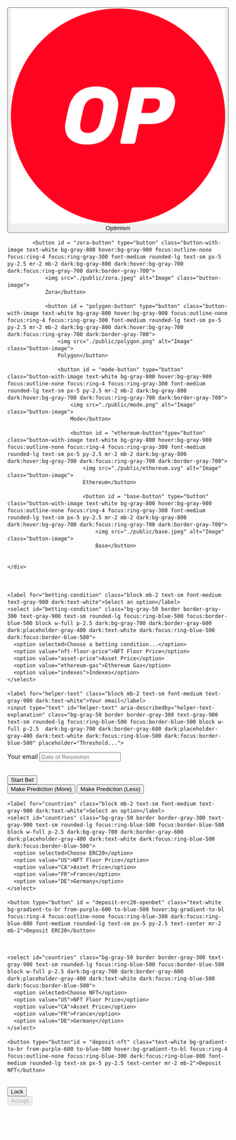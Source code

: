    <div class="button-container">
        <button id = "optimism-button" type="button" class="button-with-image text-white bg-gray-800 hover:bg-gray-900 focus:outline-none focus:ring-4 focus:ring-gray-300 font-medium rounded-lg text-sm px-5 py-2.5 mr-2 mb-2 dark:bg-gray-800 dark:hover:bg-gray-700 dark:focus:ring-gray-700 dark:border-gray-700">
            <img src="./public/optimism.png" alt="Image" class="button-image">
            Optimism</button>
    
            <button id = "zora-button" type="button" class="button-with-image text-white bg-gray-800 hover:bg-gray-900 focus:outline-none focus:ring-4 focus:ring-gray-300 font-medium rounded-lg text-sm px-5 py-2.5 mr-2 mb-2 dark:bg-gray-800 dark:hover:bg-gray-700 dark:focus:ring-gray-700 dark:border-gray-700">
                <img src="./public/zora.jpeg" alt="Image" class="button-image">
                Zora</button>

                <button id = "polygon-button" type="button" class="button-with-image text-white bg-gray-800 hover:bg-gray-900 focus:outline-none focus:ring-4 focus:ring-gray-300 font-medium rounded-lg text-sm px-5 py-2.5 mr-2 mb-2 dark:bg-gray-800 dark:hover:bg-gray-700 dark:focus:ring-gray-700 dark:border-gray-700">
                    <img src="./public/polygon.png" alt="Image" class="button-image">
                    Polygon</button>

                    <button id = "mode-button" type="button" class="button-with-image text-white bg-gray-800 hover:bg-gray-900 focus:outline-none focus:ring-4 focus:ring-gray-300 font-medium rounded-lg text-sm px-5 py-2.5 mr-2 mb-2 dark:bg-gray-800 dark:hover:bg-gray-700 dark:focus:ring-gray-700 dark:border-gray-700">
                        <img src="./public/mode.png" alt="Image" class="button-image">
                        Mode</button>

                        <button id = "ethereum-button"type="button" class="button-with-image text-white bg-gray-800 hover:bg-gray-900 focus:outline-none focus:ring-4 focus:ring-gray-300 font-medium rounded-lg text-sm px-5 py-2.5 mr-2 mb-2 dark:bg-gray-800 dark:hover:bg-gray-700 dark:focus:ring-gray-700 dark:border-gray-700">
                            <img src="./public/ethereum.svg" alt="Image" class="button-image">
                            Ethereum</button>

                            <button id = "base-button" type="button" class="button-with-image text-white bg-gray-800 hover:bg-gray-900 focus:outline-none focus:ring-4 focus:ring-gray-300 font-medium rounded-lg text-sm px-5 py-2.5 mr-2 mb-2 dark:bg-gray-800 dark:hover:bg-gray-700 dark:focus:ring-gray-700 dark:border-gray-700">
                                <img src="./public/base.jpeg" alt="Image" class="button-image">
                                Base</button>


    </div>



    <label for="betting-condition" class="block mb-2 text-sm font-medium text-gray-900 dark:text-white">Select an option</label>
    <select id="betting-condition" class="bg-gray-50 border border-gray-300 text-gray-900 text-sm rounded-lg focus:ring-blue-500 focus:border-blue-500 block w-full p-2.5 dark:bg-gray-700 dark:border-gray-600 dark:placeholder-gray-400 dark:text-white dark:focus:ring-blue-500 dark:focus:border-blue-500">
      <option selected>Choose a betting condition...</option>
      <option value="nft-floor-price">NFT Floor Price</option>
      <option value="asset-price">Asset Price</option>
      <option value="ethereum-gas">Ethereum Gas</option>
      <option value="indexes">Indexes</option>
    </select>

    <label for="helper-text" class="block mb-2 text-sm font-medium text-gray-900 dark:text-white">Your email</label>
    <input type="text" id="helper-text" aria-describedby="helper-text-explanation" class="bg-gray-50 border border-gray-300 text-gray-900 text-sm rounded-lg focus:ring-blue-500 focus:border-blue-500 block w-full p-2.5  dark:bg-gray-700 dark:border-gray-600 dark:placeholder-gray-400 dark:text-white dark:focus:ring-blue-500 dark:focus:border-blue-500" placeholder="Threshold...">

<label for="helper-text" class="block mb-2 text-sm font-medium text-gray-900 dark:text-white">Your email</label>
<input type="text" id="helper-text" aria-describedby="helper-text-explanation" class="bg-gray-50 border border-gray-300 text-gray-900 text-sm rounded-lg focus:ring-blue-500 focus:border-blue-500 block w-full p-2.5  dark:bg-gray-700 dark:border-gray-600 dark:placeholder-gray-400 dark:text-white dark:focus:ring-blue-500 dark:focus:border-blue-500" placeholder="Date of Resolution">

<br>
    <button type="button" id = "deploy" class="text-white bg-gradient-to-br from-purple-600 to-blue-500 hover:bg-gradient-to-bl focus:ring-4 focus:outline-none focus:ring-blue-300 dark:focus:ring-blue-800 font-medium rounded-lg text-sm px-5 py-2.5 text-center mr-2 mb-2">Start Bet</button>
    <br>
    <button type="button" id = "make-prediction-more" class="text-white bg-gradient-to-br from-purple-600 to-blue-500 hover:bg-gradient-to-bl focus:ring-4 focus:outline-none focus:ring-blue-300 dark:focus:ring-blue-800 font-medium rounded-lg text-sm px-5 py-2.5 text-center mr-2 mb-2">Make Prediction (More)</button>
    <button type="button" id = "make-prediction-less" class="text-white bg-gradient-to-br from-purple-600 to-blue-500 hover:bg-gradient-to-bl focus:ring-4 focus:outline-none focus:ring-blue-300 dark:focus:ring-blue-800 font-medium rounded-lg text-sm px-5 py-2.5 text-center mr-2 mb-2">Make Prediction (Less)</button>

    <label for="countries" class="block mb-2 text-sm font-medium text-gray-900 dark:text-white">Select an option</label>
    <select id="countries" class="bg-gray-50 border border-gray-300 text-gray-900 text-sm rounded-lg focus:ring-blue-500 focus:border-blue-500 block w-full p-2.5 dark:bg-gray-700 dark:border-gray-600 dark:placeholder-gray-400 dark:text-white dark:focus:ring-blue-500 dark:focus:border-blue-500">
      <option selected>Choose ERC20</option>
      <option value="US">NFT Floor Price</option>
      <option value="CA">Asset Price</option>
      <option value="FR">France</option>
      <option value="DE">Germany</option>
    </select>

    <button type="button" id = "deposit-erc20-openbet" class="text-white bg-gradient-to-br from-purple-600 to-blue-500 hover:bg-gradient-to-bl focus:ring-4 focus:outline-none focus:ring-blue-300 dark:focus:ring-blue-800 font-medium rounded-lg text-sm px-5 py-2.5 text-center mr-2 mb-2">Deposit ERC20</button>

<br>

    <select id="countries" class="bg-gray-50 border border-gray-300 text-gray-900 text-sm rounded-lg focus:ring-blue-500 focus:border-blue-500 block w-full p-2.5 dark:bg-gray-700 dark:border-gray-600 dark:placeholder-gray-400 dark:text-white dark:focus:ring-blue-500 dark:focus:border-blue-500">
      <option selected>Choose NFT</option>
      <option value="US">NFT Floor Price</option>
      <option value="CA">Asset Price</option>
      <option value="FR">France</option>
      <option value="DE">Germany</option>
    </select>

    <button type="button"id = "deposit-nft" class="text-white bg-gradient-to-br from-purple-600 to-blue-500 hover:bg-gradient-to-bl focus:ring-4 focus:outline-none focus:ring-blue-300 dark:focus:ring-blue-800 font-medium rounded-lg text-sm px-5 py-2.5 text-center mr-2 mb-2">Deposit NFT</button>

<br>
    <button type="button" id = "lock" class="text-white bg-gradient-to-r from-purple-500 to-pink-500 hover:bg-gradient-to-l focus:ring-4 focus:outline-none focus:ring-purple-200 dark:focus:ring-purple-800 font-medium rounded-lg text-sm px-5 py-2.5 text-center mr-2 mb-2">Lock</button>
<br>
<button type="button" class="text-white bg-blue-400 dark:bg-blue-500 cursor-not-allowed font-medium rounded-lg text-sm px-5 py-2.5 text-center" disabled>Accept</button>
<br>
<h1 id = "generated-address" style="color: white;">Your Generated Contract Address: </h1>

</div>

